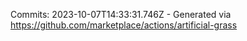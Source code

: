 Commits: 2023-10-07T14:33:31.746Z - Generated via https://github.com/marketplace/actions/artificial-grass
<br>
